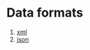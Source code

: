 # Data formats
1. [xml](https://www.w3schools.com/xml/default.asp)
2. [json](https://www.w3schools.com/js/js_json_intro.asp)